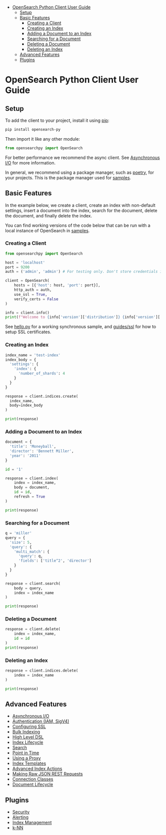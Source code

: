 - [OpenSearch Python Client User Guide](#opensearch-python-client-user-guide)
  - [Setup](#setup)
  - [Basic Features](#basic-features)
    - [Creating a Client](#creating-a-client)
    - [Creating an Index](#creating-an-index)
    - [Adding a Document to an Index](#adding-a-document-to-an-index)
    - [Searching for a Document](#searching-for-a-document)
    - [Deleting a Document](#deleting-a-document)
    - [Deleting an Index](#deleting-an-index)
  - [Advanced Features](#advanced-features)
  - [Plugins](#plugins)

# OpenSearch Python Client User Guide

## Setup

To add the client to your project, install it using [pip](https://pip.pypa.io/):

```bash
pip install opensearch-py
```

Then import it like any other module:

```python
from opensearchpy import OpenSearch
```

For better performance we recommend the async client. See [Asynchronous I/O](guides/async.md) for more information.

In general, we recommend using a package manager, such as [poetry](https://python-poetry.org/docs/), for your projects. This is the package manager used for [samples](samples).

## Basic Features

In the example below, we create a client, create an index with non-default settings, insert a 
document into the index, search for the document, delete the document, and finally delete the index.

You can find working versions of the code below that can be run with a local instance of OpenSearch in [samples](samples).

### Creating a Client

```python
from opensearchpy import OpenSearch

host = 'localhost'
port = 9200
auth = ('admin', 'admin') # For testing only. Don't store credentials in code.

client = OpenSearch(
    hosts = [{'host': host, 'port': port}],
    http_auth = auth,
    use_ssl = True,
    verify_certs = False
)

info = client.info()
print(f"Welcome to {info['version']['distribution']} {info['version']['number']}!")
```

See [hello.py](samples/hello/hello.py) for a working synchronous sample, and [guides/ssl](guides/ssl.md) for how to setup SSL certificates.

### Creating an Index

```python
index_name = 'test-index'
index_body = {
  'settings': {
    'index': {
      'number_of_shards': 4
    }
  }
}

response = client.indices.create(
  index_name, 
  body=index_body
)

print(response)
```

### Adding a Document to an Index

```python
document = {
  'title': 'Moneyball',
  'director': 'Bennett Miller',
  'year': '2011'
}

id = '1'

response = client.index(
    index = index_name,
    body = document,
    id = id,
    refresh = True
)

print(response)
```

### Searching for a Document

```python
q = 'miller'
query = {
  'size': 5,
  'query': {
    'multi_match': {
      'query': q,
      'fields': ['title^2', 'director']
    }
  }
}

response = client.search(
    body = query,
    index = index_name
)

print(response)
```

### Deleting a Document

```python
response = client.delete(
    index = index_name,
    id = id
)
print(response)
```

### Deleting an Index

```python
response = client.indices.delete(
    index = index_name
)

print(response)
```

## Advanced Features

- [Asynchronous I/O](guides/async.md)
- [Authentication (IAM, SigV4)](guides/auth.md)
- [Configuring SSL](guides/ssl.md)
- [Bulk Indexing](guides/bulk.md)
- [High Level DSL](guides/dsl.md)
- [Index Lifecycle](guides/index_lifecycle.md)
- [Search](guides/search.md)
- [Point in Time](guides/point_in_time.md)
- [Using a Proxy](guides/proxy.md)
- [Index Templates](guides/index_template.md)
- [Advanced Index Actions](guides/advanced_index_actions.md)
- [Making Raw JSON REST Requests](guides/json.md)
- [Connection Classes](guides/connection_classes.md)
- [Document Lifecycle](guides/document_lifecycle.md)

## Plugins

- [Security](guides/plugins/security.md) 
- [Alerting](guides/plugins/alerting.md) 
- [Index Management](guides/plugins/index_management.md)
- [k-NN](guides/plugins/knn.md)